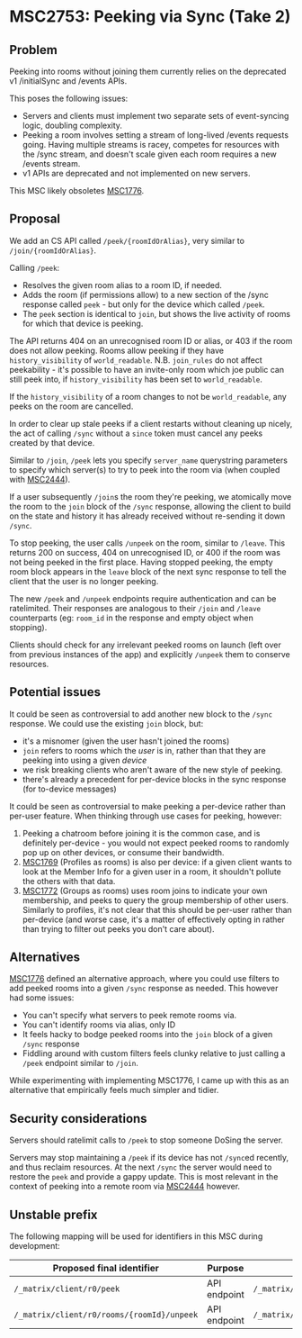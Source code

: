 # MSC2753: Peeking via Sync (Take 2)

## Problem

Peeking into rooms without joining them currently relies on the deprecated v1 /initialSync and /events APIs.

This poses the following issues:

 * Servers and clients must implement two separate sets of event-syncing logic, doubling complexity.
 * Peeking a room involves setting a stream of long-lived /events requests
   going. Having multiple streams is racey, competes for resources with the
   /sync stream, and doesn't scale given each room requires a new /events
   stream.
 * v1 APIs are deprecated and not implemented on new servers.

This MSC likely obsoletes [MSC1776](https://github.com/matrix-org/matrix-doc/pull/1776).

## Proposal

We add an CS API called `/peek/{roomIdOrAlias}`, very similar to `/join/{roomIdOrAlias}`.

Calling `/peek`:
 * Resolves the given room alias to a room ID, if needed.
 * Adds the room (if permissions allow) to a new section of the /sync response
   called `peek` - but only for the device which called `/peek`.
 * The `peek` section is identical to `join`, but shows the live activity of
   rooms for which that device is peeking.

The API returns 404 on an unrecognised room ID or alias, or 403 if the room
does not allow peeking.  Rooms allow peeking if they have `history_visibility`
of `world_readable`.  N.B. `join_rules` do not affect peekability - it's
possible to have an invite-only room which joe public can still peek into, if
`history_visibility` has been set to `world_readable`.

If the `history_visibility` of a room changes to not be `world_readable`, any
peeks on the room are cancelled.

In order to clear up stale peeks if a client restarts without cleaning up
nicely, the act of calling `/sync` without a `since` token must cancel any peeks
created by that device.

Similar to `/join`, `/peek` lets you specify `server_name` querystring
parameters to specify which server(s) to try to peek into the room via (when
coupled with [MSC2444](https://github.com/matrix-org/matrix-doc/pull/2444)).

If a user subsequently `/join`s the room they're peeking, we atomically move
the room to the `join` block of the `/sync` response, allowing the client to
build on the state and history it has already received without re-sending it
down `/sync`.

To stop peeking, the user calls `/unpeek` on the room, similar to `/leave`.
This returns 200 on success, 404 on unrecognised ID, or 400 if the room was not
being peeked in the first place.  Having stopped peeking, the empty room block
appears in the `leave` block of the next sync response to tell the client that
the user is no longer peeking.

The new `/peek` and `/unpeek` endpoints require authentication and can be
ratelimited. Their responses are analogous to their `/join` and `/leave`
counterparts (eg: `room_id` in the response and empty object when stopping).

Clients should check for any irrelevant peeked rooms on launch (left over from
previous instances of the app) and explicitly `/unpeek` them to conserve
resources.

## Potential issues

It could be seen as controversial to add another new block to the `/sync`
response.  We could use the existing `join` block, but:

 * it's a misnomer (given the user hasn't joined the rooms)
 * `join` refers to rooms which the *user* is in, rather than that they are
   peeking into using a given *device*
 * we risk breaking clients who aren't aware of the new style of peeking.
 * there's already a precedent for per-device blocks in the sync response (for
   to-device messages)

It could be seen as controversial to make peeking a per-device rather than
per-user feature.  When thinking through use cases for peeking, however:

 1. Peeking a chatroom before joining it is the common case, and is definitely
    per-device - you would not expect peeked rooms to randomly pop up on other
    devices, or consume their bandwidth.
 2. [MSC1769](https://github.com/matrix-org/matrix-doc/pull/1769) (Profiles as
    rooms) is also per device: if a given client wants to look at the Member
    Info for a given user in a room, it shouldn't pollute the others with that
    data.
 3. [MSC1772](https://github.com/matrix-org/matrix-doc/pull/1772) (Groups as
    rooms) uses room joins to indicate your own membership, and peeks to query
    the group membership of other users.  Similarly to profiles, it's not clear
    that this should be per-user rather than per-device (and worse case, it's a
    matter of effectively opting in rather than trying to filter out peeks you
    don't care about).

## Alternatives

[MSC1776](https://github.com/matrix-org/matrix-doc/pull/1776) defined an
alternative approach, where you could use filters to add peeked rooms into a
given `/sync` response as needed.  This however had some issues:

 * You can't specify what servers to peek remote rooms via.
 * You can't identify rooms via alias, only ID
 * It feels hacky to bodge peeked rooms into the `join` block of a given
   `/sync` response
 * Fiddling around with custom filters feels clunky relative to just calling a
   `/peek` endpoint similar to `/join`.

While experimenting with implementing MSC1776, I came up with this as an
alternative that empirically feels much simpler and tidier.

## Security considerations

Servers should ratelimit calls to `/peek` to stop someone DoSing the server.

Servers may stop maintaining a `/peek` if its device has not `/sync`ed
recently, and thus reclaim resources.  At the next `/sync` the server would
need to restore the `peek` and provide a gappy update.  This is most relevant
in the context of peeking into a remote room via
[MSC2444](https://github.com/matrix-org/matrix-doc/pull/2444) however.

## Unstable prefix


The following mapping will be used for identifiers in this MSC during
development:

Proposed final identifier       | Purpose | Development identifier
------------------------------- | ------- | ----
`/_matrix/client/r0/peek` | API endpoint | `/_matrix/client/unstable/org.matrix.msc2753/peek`
`/_matrix/client/r0/rooms/{roomId}/unpeek` | API endpoint | `/_matrix/client/unstable/org.matrix.msc2753/rooms/{roomId}/unpeek`
